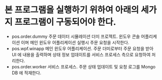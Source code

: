 # 본 프로그램을 실행하기 위하여 아래의 세가지 프로그램이 구동되어야 한다.

- pos.order.dummy
  주문 데이터 시뮬레이션 더미 프로젝트. 윈도우 콘솔 어플리케이션 이며 메인 윈도우 어플리케이션 실행시 주문 요청을 시작한다.
- pos.wpf.winapp
  메인 윈도우 어플리케이션. 주문 더미로부터 주문 요청을 받아 UI 에  내용을 출력하며 상태 정보 업데이트를 서비스 프로세스 측으로 요청하여 처리한다.
- pos.order.worker
  서비스 프로세스. 주문 상태 업데이트 및 요청 로그를 Mongo DB 에 적재한다.
